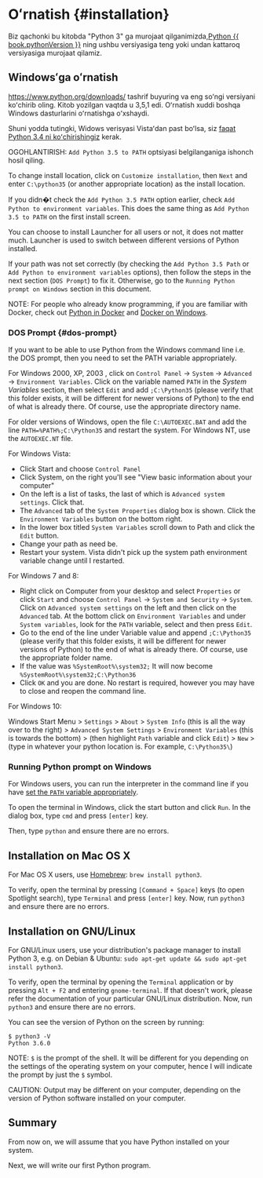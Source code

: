 # Oʻrnatish {#installation}
Biz qachonki bu kitobda "Python 3" ga murojaat qilganimizda,[Python {{ book.pythonVersion }}](https://www.python.org/downloads/) ning ushbu versiyasiga teng yoki undan kattaroq versiyasiga murojaat qilamiz.

## Windowsʻga oʻrnatish

 https://www.python.org/downloads/ tashrif buyuring va eng soʻngi versiyani koʻchirib oling. Kitob yozilgan vaqtda u 3,5,1 edi. 
Oʻrnatish xuddi boshqa Windows dasturlarini oʻrnatishga oʻxshaydi. 

Shuni yodda tutingki, Widows verisyasi Vistaʻdan past boʻlsa, siz [faqat Python 3.4 ni koʻchirishingiz](https://www.python.org/downloads/windows/) kerak. 

OGOHLANTIRISH:  `Add Python 3.5 to PATH` optsiyasi belgilanganiga ishonch hosil qiling.

To change install location, click on `Customize installation`, then `Next` and enter `C:\python35` (or another appropriate location) as the install location.

If you didn�t check the `Add Python 3.5 PATH` option earlier, check `Add Python to environment variables`. This does the same thing as `Add Python 3.5 to PATH` on the first install screen.

You can choose to install Launcher for all users or not, it does not matter much. Launcher is used to switch between different versions of Python installed.

If your path was not set correctly (by checking the `Add Python 3.5 Path` or `Add Python to environment variables` options), then follow the steps in the next section (`DOS Prompt`) to fix it. Otherwise, go to the `Running Python prompt on Windows` section in this document.

NOTE: For people who already know programming, if you are familiar with Docker, check out [Python in Docker](https://hub.docker.com/_/python/) and [Docker on Windows](https://docs.docker.com/windows/).

### DOS Prompt {#dos-prompt}

If you want to be able to use Python from the Windows command line i.e. the DOS prompt, then you need to set the PATH variable appropriately.

For Windows 2000, XP, 2003 , click on `Control Panel` -> `System` -> `Advanced` -> `Environment Variables`. Click on the variable named `PATH` in the _System Variables_ section, then select `Edit` and add `;C:\Python35` (please verify that this folder exists, it will be different for newer versions of Python) to the end of what is already there. Of course, use the appropriate directory name.

<!-- The directory should match pythonVersion variable in book.json -->
For older versions of Windows, open the file `C:\AUTOEXEC.BAT` and add the line `PATH=%PATH%;C:\Python35` and restart the system. For Windows NT, use the `AUTOEXEC.NT` file.

For Windows Vista:

- Click Start and choose `Control Panel`
- Click System, on the right you'll see "View basic information about your computer"
- On the left is a list of tasks, the last of which is `Advanced system settings`. Click that.
- The `Advanced` tab of the `System Properties` dialog box is shown. Click the `Environment Variables` button on the bottom right.
- In the lower box titled `System Variables` scroll down to Path and click the `Edit` button.
- Change your path as need be.
- Restart your system. Vista didn't pick up the system path environment variable change until I restarted.

For Windows 7 and 8:

- Right click on Computer from your desktop and select `Properties` or click `Start` and choose `Control Panel` -> `System and Security` -> `System`. Click on `Advanced system settings` on the left and then click on the `Advanced` tab. At the bottom click on `Environment Variables` and under `System variables`, look for the `PATH` variable, select and then press `Edit`.
- Go to the end of the line under Variable value and append `;C:\Python35` (please verify that this folder exists, it will be different for newer versions of Python) to the end of what is already there. Of course, use the appropriate folder name.
- If the value was `%SystemRoot%\system32;` It will now become `%SystemRoot%\system32;C:\Python36` <!-- The directory should match pythonVersion variable in book.json -->
- Click `OK` and you are done. No restart is required, however you may have to close and reopen the command line.

For Windows 10:

Windows Start Menu > `Settings` > `About` > `System Info` (this is all the way over to the right) > `Advanced System Settings` > `Environment Variables` (this is towards the bottom) > (then highlight `Path` variable and click `Edit`) > `New` > (type in whatever your python location is.  For example, `C:\Python35\`)


### Running Python prompt on Windows

For Windows users, you can run the interpreter in the command line if you have [set the `PATH` variable appropriately](#dos-prompt).

To open the terminal in Windows, click the start button and click `Run`. In the dialog box, type `cmd` and press `[enter]` key.

Then, type `python` and ensure there are no errors.

## Installation on Mac OS X

For Mac OS X users, use [Homebrew](http://brew.sh): `brew install python3`.

To verify, open the terminal by pressing `[Command + Space]` keys (to open Spotlight search), type `Terminal` and press `[enter]` key. Now, run `python3` and ensure there are no errors.

## Installation on GNU/Linux

For GNU/Linux users, use your distribution's package manager to install Python 3, e.g. on Debian & Ubuntu: `sudo apt-get update && sudo apt-get install python3`.

To verify, open the terminal by opening the `Terminal` application or by pressing `Alt + F2` and entering `gnome-terminal`. If that doesn't work, please refer the documentation of your particular GNU/Linux distribution. Now, run `python3` and ensure there are no errors.

You can see the version of Python on the screen by running:

<!-- The output should match pythonVersion variable in book.json -->
```
$ python3 -V
Python 3.6.0
```

NOTE: `$` is the prompt of the shell. It will be different for you depending on the settings of the operating system on your computer, hence I will indicate the prompt by just the `$` symbol.

CAUTION: Output may be different on your computer, depending on the version of Python software installed on your computer.

## Summary

From now on, we will assume that you have Python installed on your system.

Next, we will write our first Python program.
